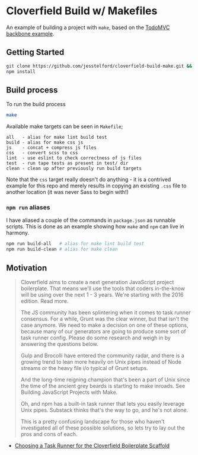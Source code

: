 # Cloverfield Build w/ Makefiles

An example of building a project with `make`, based on the [TodoMVC backbone
example](https://github.com/tastejs/todomvc/tree/gh-pages/examples/backbone).

## Getting Started

```bash
git clone https://github.com/jesstelford/cloverfield-build-make.git && cd cloverfield-build-make
npm install
```

## Build process

To run the build process

```bash
make
```

Available make targets can be seen in `Makefile`;

```
all   - alias for make lint build test
build - alias for make css js
js    - concat + compress js files
css   - convert scss to css
lint  - use eslint to check correctness of js files
test  - run tape tests as present in test/ dir
clean - clean up after previously run build targets
```

Note that the `css` target really doesn't do anything - it is a contrived
example for this repo and merely results in copying an existing `.css` file to
another location (it was never Sass to begin with!)

### `npm run` aliases

I have aliased a couple of the commands in `package.json` as runnable scripts.
This is done as an example showing how `make` and `npm` can live in harmony.

```bash
npm run build-all   # alias for make lint build test
npm run build-clean # alias for make clean
```

## Motivation

> Cloverfield aims to create a next generation JavaScript project boilerplate.
> That means we'll use the tools that coders in-the-know will be using over the
> next 1 - 3 years. We're starting with the 2016 edition. Read more.
> 
> The JS community has been splintering when it comes to task runner consensus.
> For a while, Grunt was the clear winner, but that isn't the case anymore. We
> need to make a decision on one of these options, because many of our
> generators are going to produce some sort of task runner config. Please do
> some research and weigh in by answering the questions below.
> 
> Gulp and Brocolli have entered the community radar, and there is a growing
> trend to lean more heavily on Unix pipes instead of Node streams or the heavy
> file i/o typical of Grunt setups.
> 
> And the long-time reigning champion that's been a part of Unix since the time
> of the ancient grey beards is starting to make inroads. See Building
> JavaScript Projects with Make.
> 
> Oh, and npm has a built-in task runner that lets you easily leverage Unix
> pipes. Substack thinks that's the way to go, and he's not alone.
> 
> This is a pretty confusing landscape for those who haven't investigated all of
> these possible solutions, so lets try to lay out the pros and cons of each.

- [Choosing a Task Runner for the Cloverfield Boilerplate
  Scaffold](https://github.com/ericelliott/cloverfield/issues/2)
